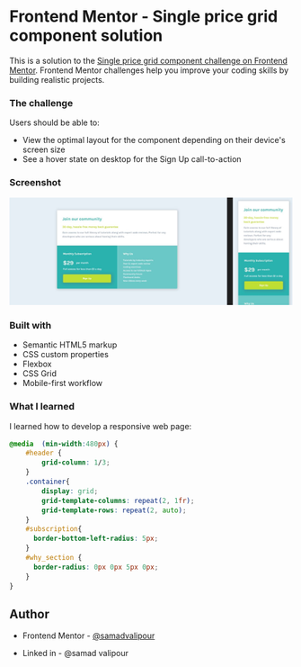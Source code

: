 # Frontend Mentor - Single price grid component solution

This is a solution to the [Single price grid component challenge on Frontend Mentor](https://www.frontendmentor.io/challenges/single-price-grid-component-5ce41129d0ff452fec5abbbc). Frontend Mentor challenges help you improve your coding skills by building realistic projects. 

### The challenge

Users should be able to:

- View the optimal layout for the component depending on their device's screen size
- See a hover state on desktop for the Sign Up call-to-action

### Screenshot

![](https://github.com/samadvalipour/single-price-grid-component-master/blob/master/design/first.JPG)

### Built with

- Semantic HTML5 markup
- CSS custom properties
- Flexbox
- CSS Grid
- Mobile-first workflow


### What I learned

I learned how to develop a responsive web page:

```css
@media  (min-width:480px) {
    #header {
        grid-column: 1/3;
    }
    .container{
        display: grid;
        grid-template-columns: repeat(2, 1fr);
        grid-template-rows: repeat(2, auto);
    }
    #subscription{
      border-bottom-left-radius: 5px;
    }
    #why_section {
      border-radius: 0px 0px 5px 0px;
    }
}
```


## Author

- Frontend Mentor - [@samadvalipour](https://www.frontendmentor.io/profile/samadvalipour)

- Linked in - @samad valipour
